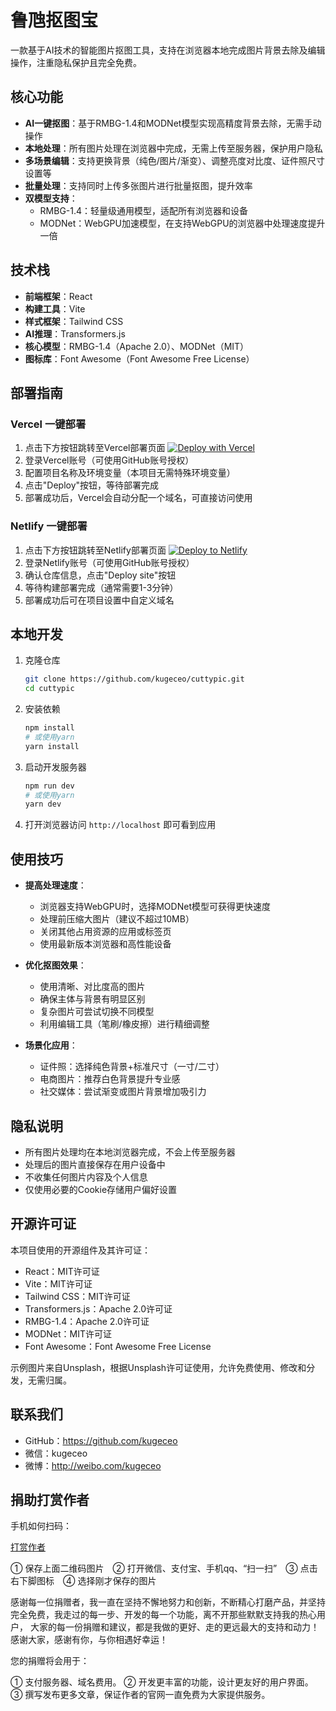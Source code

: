 # 鲁虺抠图宝

一款基于AI技术的智能图片抠图工具，支持在浏览器本地完成图片背景去除及编辑操作，注重隐私保护且完全免费。

## 核心功能

- **AI一键抠图**：基于RMBG-1.4和MODNet模型实现高精度背景去除，无需手动操作
- **本地处理**：所有图片处理在浏览器中完成，无需上传至服务器，保护用户隐私
- **多场景编辑**：支持更换背景（纯色/图片/渐变）、调整亮度对比度、证件照尺寸设置等
- **批量处理**：支持同时上传多张图片进行批量抠图，提升效率
- **双模型支持**：
  - RMBG-1.4：轻量级通用模型，适配所有浏览器和设备
  - MODNet：WebGPU加速模型，在支持WebGPU的浏览器中处理速度提升一倍

## 技术栈

- **前端框架**：React
- **构建工具**：Vite
- **样式框架**：Tailwind CSS
- **AI推理**：Transformers.js
- **核心模型**：RMBG-1.4（Apache 2.0）、MODNet（MIT）
- **图标库**：Font Awesome（Font Awesome Free License）

## 部署指南

### Vercel 一键部署

1. 点击下方按钮跳转至Vercel部署页面
   [![Deploy with Vercel](https://vercel.com/button)](https://vercel.com/new/clone?repository-url=https://github.com/kugeceo/cuttypic)
2. 登录Vercel账号（可使用GitHub账号授权）
3. 配置项目名称及环境变量（本项目无需特殊环境变量）
4. 点击"Deploy"按钮，等待部署完成
5. 部署成功后，Vercel会自动分配一个域名，可直接访问使用

### Netlify 一键部署

1. 点击下方按钮跳转至Netlify部署页面
   [![Deploy to Netlify](https://www.netlify.com/img/deploy/button.svg)](https://app.netlify.com/start/deploy?repository=https://github.com/kugeceo/cuttypic)
2. 登录Netlify账号（可使用GitHub账号授权）
3. 确认仓库信息，点击"Deploy site"按钮
4. 等待构建部署完成（通常需要1-3分钟）
5. 部署成功后可在项目设置中自定义域名

## 本地开发

1. 克隆仓库
   ```bash
   git clone https://github.com/kugeceo/cuttypic.git
   cd cuttypic
   ```

2. 安装依赖
   ```bash
   npm install
   # 或使用yarn
   yarn install
   ```

3. 启动开发服务器
   ```bash
   npm run dev
   # 或使用yarn
   yarn dev
   ```

4. 打开浏览器访问 `http://localhost` 即可看到应用

## 使用技巧

- **提高处理速度**：
  - 浏览器支持WebGPU时，选择MODNet模型可获得更快速度
  - 处理前压缩大图片（建议不超过10MB）
  - 关闭其他占用资源的应用或标签页
  - 使用最新版本浏览器和高性能设备

- **优化抠图效果**：
  - 使用清晰、对比度高的图片
  - 确保主体与背景有明显区别
  - 复杂图片可尝试切换不同模型
  - 利用编辑工具（笔刷/橡皮擦）进行精细调整

- **场景化应用**：
  - 证件照：选择纯色背景+标准尺寸（一寸/二寸）
  - 电商图片：推荐白色背景提升专业感
  - 社交媒体：尝试渐变或图片背景增加吸引力

## 隐私说明

- 所有图片处理均在本地浏览器完成，不会上传至服务器
- 处理后的图片直接保存在用户设备中
- 不收集任何图片内容及个人信息
- 仅使用必要的Cookie存储用户偏好设置

## 开源许可证

本项目使用的开源组件及其许可证：
- React：MIT许可证
- Vite：MIT许可证
- Tailwind CSS：MIT许可证
- Transformers.js：Apache 2.0许可证
- RMBG-1.4：Apache 2.0许可证
- MODNet：MIT许可证
- Font Awesome：Font Awesome Free License

示例图片来自Unsplash，根据Unsplash许可证使用，允许免费使用、修改和分发，无需归属。

## 联系我们


- GitHub：https://github.com/kugeceo
- 微信：kugeceo
- 微博：http://weibo.com/kugeceo


## 捐助打赏作者

手机如何扫码：

[打赏作者](http://flash.luhui.net/images/zhifu.png)

① 保存上面二维码图片　② 打开微信、支付宝、手机qq、“扫一扫”　③ 点击右下脚图标　④ 选择刚才保存的图片

感谢每一位捐赠者，我一直在坚持不懈地努力和创新，不断精心打磨产品，并坚持完全免费，我走过的每一步、开发的每一个功能，离不开那些默默支持我的热心用户，
大家的每一份捐赠和建议，都是我做的更好、走的更远最大的支持和动力！感谢大家，感谢有你，与你相遇好幸运！

您的捐赠将会用于：

①  支付服务器、域名费用。
②  开发更丰富的功能，设计更友好的用户界面。
③  撰写发布更多文章，保证作者的官网一直免费为大家提供服务。


